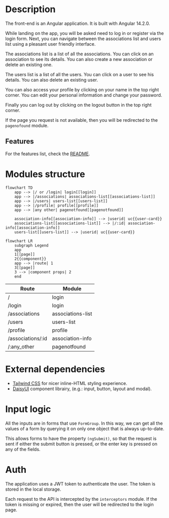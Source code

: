 # Description

The front-end is an Angular application. It is built with Angular 14.2.0.

While landing on the app, you will be asked need to log in or register via the login form. Next, you can navigate between the associations list and users list using a pleasant user friendly interface. 

The associations list is a list of all the associations. You can click on an association to see its details. You can also create a new association or delete an existing one.

The users list is a list of all the users. You can click on a user to see his details. You can also delete an existing user.

You can also access your profile by clicking on your name in the top right corner. You can edit your personal information and change your password.

Finally you can log out by clicking on the logout button in the top right corner.

If the page you request is not available, then you will be redirected to the `pagenofound` module.

## Features 

For the features list, check the [README](../README.md).

# Modules structure
```mermaid
flowchart TD
    app --> |/ or /login| login[[login]]
    app --> |/associations| associations-list[[associations-list]]
    app --> |/users| users-list[[users-list]]
    app --> |/profile| profile[[profile]]
    app --> |any other| pagenotfound[[pagenotfound]]
    
    association-info[[association-info]] --> |userid| uc{{user-card}}
    associations-list[[associations-list]] --> |/:id| association-info[[association-info]]
    users-list[[users-list]] --> |userid| uc{{user-card}}
```

```mermaid
flowchart LR
    subgraph Legend
    app
    1[[page]]
    2{{component}}
    app --> |route| 1
    3[[page]]
    3 --> |component props| 2
    end
```

<!-- generate the route table  -->
| Route             | Module            |
| ----------------- | ----------------- |
| /                 | login             |
| /login            | login             |
| /associations     | associations-list |
| /users            | users-list        |
| /profile          | profile           |
| /associations/:id | association-info  |
| /:any_other     | pagenotfound      |

# External dependencies

- [Tailwind CSS](https://tailwindcss.com/) for nicer inline-HTML styling experience.
- [DaisyUI](https://daisyui.com/) component librairy, (e.g.: input, button, layout and modal).

# Input logic

All the inputs are in forms that use `FormGroup`. In this way, we can get all the values of a form by querying it on only one object that is always up-to-date. 

This allows forms to have the property `(ngSubmit)`, so that the request is sent if either the submit button is pressed, or the enter key is pressed on any of the fields.

# Auth

The application uses a JWT token to authenticate the user. The token is stored in the local storage.

Each request to the API is intercepted by the `interceptors` module. If the token is missing or expired, then the user will be redirected to the login page.